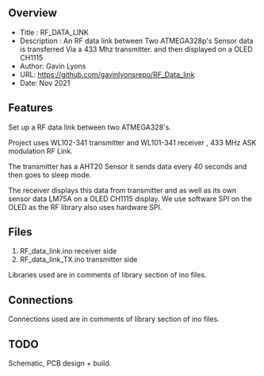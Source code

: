 Overview
--------------------

* Title : RF_DATA_LINK
* Description : An RF data link between Two ATMEGA328p's 
Sensor data is transferred Via a 433 Mhz transmitter.
and then displayed on a OLED CH1115
* Author: Gavin Lyons
* URL: https://github.com/gavinlyonsrepo/RF_Data_link
* Date: Nov 2021 

Features
---------------------

Set up a RF data link between two ATMEGA328's.

Project uses WL102-341 transmitter and WL101-341 receiver  , 433 MHz ASK modulation RF Link.

The transmitter has a AHT20 Sensor it sends data every 40 seconds and then goes to sleep mode.

The receiver displays this data from transmitter and as well as its own sensor data LM75A
on a OLED CH1115 display. We use software SPI on the OLED as the RF library also uses hardware SPI.

Files 
---------------------

1. RF_data_link.ino receiver side
2. RF_data_link_TX.ino transmitter side

Libraries used are in comments of library section of ino files. 

Connections
------------------------

Connections used are in comments of library section of ino files. 


TODO
-----------------------

Schematic, PCB design + build.
